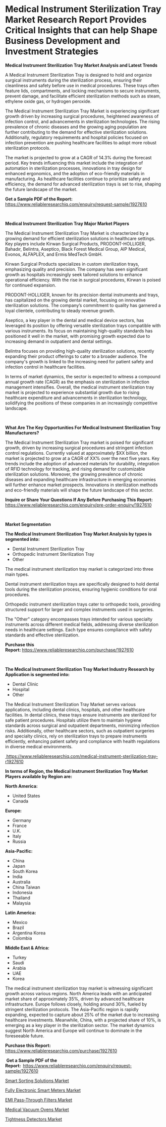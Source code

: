 <p><h1>Medical Instrument Sterilization Tray Market Research Report Provides Critical Insights that can help Shape Business Development and Investment Strategies</h1></p><p><strong>Medical Instrument Sterilization Tray Market Analysis and Latest Trends</strong></p>
<p><p>A Medical Instrument Sterilization Tray is designed to hold and organize surgical instruments during the sterilization process, ensuring their cleanliness and safety before use in medical procedures. These trays often feature lids, compartments, and locking mechanisms to secure instruments, prevent damage, and facilitate efficient sterilization methods such as steam, ethylene oxide gas, or hydrogen peroxide.</p><p>The Medical Instrument Sterilization Tray Market is experiencing significant growth driven by increasing surgical procedures, heightened awareness of infection control, and advancements in sterilization technologies. The rising prevalence of chronic diseases and the growing aging population are further contributing to the demand for effective sterilization solutions. Additionally, regulatory requirements and hospital policies focused on infection prevention are pushing healthcare facilities to adopt more robust sterilization protocols.</p><p>The market is projected to grow at a CAGR of 14.3% during the forecast period. Key trends influencing this market include the integration of automation in sterilization processes, innovations in tray design for enhanced ergonomics, and the adoption of eco-friendly materials in manufacturing. As healthcare facilities continue to prioritize safety and efficiency, the demand for advanced sterilization trays is set to rise, shaping the future landscape of the market.</p></p>
<p><strong>Get a Sample PDF of the Report:&nbsp;</strong> <a href="https://www.reliableresearchiq.com/enquiry/request-sample/1927610?utm_campaign=1594&utm_medium=2&utm_source=Github&utm_content=ia&utm_term=25102024&utm_id=medical-instrument-sterilization-tray">https://www.reliableresearchiq.com/enquiry/request-sample/1927610</a></p>
<p>&nbsp;</p>
<p><strong>Medical Instrument Sterilization Tray Major Market Players</strong></p>
<p><p>The Medical Instrument Sterilization Tray Market is characterized by a growing demand for efficient sterilization solutions in healthcare settings. Key players include Kirwan Surgical Products, PRODONT-HOLLIGER, Bahadır, Belintra, Aseptico, Black Forest Medical Group, AIP Medical, Evonos, ALFAPLEX, and Ermis MedTech GmbH. </p><p>Kirwan Surgical Products specializes in custom sterilization trays, emphasizing quality and precision. The company has seen significant growth as hospitals increasingly seek tailored solutions to enhance operational efficiency. With the rise in surgical procedures, Kirwan is poised for continued expansion.</p><p>PRODONT-HOLLIGER, known for its precision dental instruments and trays, has capitalized on the growing dental market, focusing on innovative sterilization solutions. The company’s commitment to quality has garnered a loyal clientele, contributing to steady revenue growth.</p><p>Aseptico, a key player in the dental and medical device sectors, has leveraged its position by offering versatile sterilization trays compatible with various instruments. Its focus on maintaining high-quality standards has positioned it well in the market, with promising growth expected due to increasing demand in outpatient and dental settings.</p><p>Belintra focuses on providing high-quality sterilization solutions, recently expanding their product offerings to cater to a broader audience. The company's growth is linked to the increasing need for patient safety and infection control in healthcare facilities.</p><p>In terms of market dynamics, the sector is expected to witness a compound annual growth rate (CAGR) as the emphasis on sterilization in infection management intensifies. Overall, the medical instrument sterilization tray market is projected to experience substantial growth due to rising healthcare expenditure and advancements in sterilization technology, solidifying the positions of these companies in an increasingly competitive landscape.</p></p>
<p>&nbsp;</p>
<p><strong>What Are The Key Opportunities For Medical Instrument Sterilization Tray Manufacturers?</strong></p>
<p><p>The Medical Instrument Sterilization Tray market is poised for significant growth, driven by increasing surgical procedures and stringent infection control regulations. Currently valued at approximately $XX billion, the market is projected to grow at a CAGR of XX% over the next five years. Key trends include the adoption of advanced materials for durability, integration of RFID technology for tracking, and rising demand for customizable sterilization solutions. Moreover, the growing prevalence of chronic diseases and expanding healthcare infrastructure in emerging economies will further enhance market prospects. Innovations in sterilization methods and eco-friendly materials will shape the future landscape of this sector.</p></p>
<p><strong>Inquire or Share Your Questions If Any Before Purchasing This Report:</strong> <a href="https://www.reliableresearchiq.com/enquiry/pre-order-enquiry/1927610?utm_campaign=1594&utm_medium=2&utm_source=Github&utm_content=ia&utm_term=25102024&utm_id=medical-instrument-sterilization-tray">https://www.reliableresearchiq.com/enquiry/pre-order-enquiry/1927610</a></p>
<p>&nbsp;</p>
<p><strong>Market Segmentation</strong></p>
<p><strong>The Medical Instrument Sterilization Tray Market Analysis by types is segmented into:</strong></p>
<p><ul><li>Dental Instrument Sterilization Tray</li><li>Orthopedic Instrument Sterilization Tray</li><li>Other</li></ul></p>
<p><p>The medical instrument sterilization tray market is categorized into three main types. </p><p>Dental instrument sterilization trays are specifically designed to hold dental tools during the sterilization process, ensuring hygienic conditions for oral procedures. </p><p>Orthopedic instrument sterilization trays cater to orthopedic tools, providing structured support for larger and complex instruments used in surgeries. </p><p>The "Other" category encompasses trays intended for various specialty instruments across different medical fields, addressing diverse sterilization needs in healthcare settings. Each type ensures compliance with safety standards and effective sterilization.</p></p>
<p><strong>Purchase this Report:&nbsp;</strong><a href="https://www.reliableresearchiq.com/purchase/1927610?utm_campaign=1594&utm_medium=2&utm_source=Github&utm_content=ia&utm_term=25102024&utm_id=medical-instrument-sterilization-tray">https://www.reliableresearchiq.com/purchase/1927610</a></p>
<p>&nbsp;</p>
<p><strong>The Medical Instrument Sterilization Tray Market Industry Research by Application is segmented into:</strong></p>
<p><ul><li>Dental Clinic</li><li>Hospital</li><li>Other</li></ul></p>
<p><p>The Medical Instrument Sterilization Tray Market serves various applications, including dental clinics, hospitals, and other healthcare facilities. In dental clinics, these trays ensure instruments are sterilized for safe patient procedures. Hospitals utilize them to maintain hygiene standards across surgical and outpatient departments, minimizing infection risks. Additionally, other healthcare sectors, such as outpatient surgeries and specialty clinics, rely on sterilization trays to prepare instruments efficiently, enhancing patient safety and compliance with health regulations in diverse medical environments.</p></p>
<p><a href="https://www.reliableresearchiq.com/medical-instrument-sterilization-tray-r1927610?utm_campaign=1594&utm_medium=2&utm_source=Github&utm_content=ia&utm_term=25102024&utm_id=medical-instrument-sterilization-tray">&nbsp;https://www.reliableresearchiq.com/medical-instrument-sterilization-tray-r1927610</a></p>
<p><strong>In terms of Region, the Medical Instrument Sterilization Tray Market Players available by Region are:</strong></p>
<p>
    <p> <strong> North America: </strong>
        <ul>
            <li>United States</li>
            <li>Canada</li>
        </ul>
        </p> 
    <p> <strong> Europe: </strong>
        <ul>
            <li>Germany</li>
            <li>France</li>
            <li>U.K.</li>
            <li>Italy</li>
            <li>Russia</li>
        </ul>
        </p> 
    <p> <strong> Asia-Pacific: </strong>
        <ul>
            <li>China</li>
            <li>Japan</li>
            <li>South Korea</li>
            <li>India</li>
            <li>Australia</li>
            <li>China Taiwan</li>
            <li>Indonesia</li>
            <li>Thailand</li>
            <li>Malaysia</li>
        </ul>
        </p> 
    <p> <strong> Latin America: </strong>
        <ul>
            <li>Mexico</li>
            <li>Brazil</li>
            <li>Argentina Korea</li>
            <li>Colombia</li>
        </ul>
        </p> 
    <p> <strong> Middle East & Africa: </strong>
        <ul>
            <li>Turkey</li>
            <li>Saudi</li>
            <li>Arabia</li>
            <li>UAE</li>
            <li>Korea</li>
        </ul>
    </p>
    </p>
<p><p>The medical instrument sterilization tray market is witnessing significant growth across various regions. North America leads with an anticipated market share of approximately 35%, driven by advanced healthcare infrastructure. Europe follows closely, holding around 30%, fueled by stringent sterilization protocols. The Asia-Pacific region is rapidly expanding, expected to capture about 25% of the market due to increasing healthcare investments. Meanwhile, China, with a projected share of 10%, is emerging as a key player in the sterilization sector. The market dynamics suggest North America and Europe will continue to dominate in the foreseeable future.</p></p>
<p><strong>Purchase this Report: </strong><a href="https://www.reliableresearchiq.com/purchase/1927610?utm_campaign=1594&utm_medium=2&utm_source=Github&utm_content=ia&utm_term=25102024&utm_id=medical-instrument-sterilization-tray">https://www.reliableresearchiq.com/purchase/1927610</a></p>
<p>&nbsp;<strong>Get a Sample PDF of the Report:&nbsp;&nbsp;</strong><a href="https://www.reliableresearchiq.com/enquiry/request-sample/1927610?utm_campaign=1594&utm_medium=2&utm_source=Github&utm_content=ia&utm_term=25102024&utm_id=medical-instrument-sterilization-tray">https://www.reliableresearchiq.com/enquiry/request-sample/1927610</a></p>
<p><strong></strong></p>
<p><p><a href="https://www.linkedin.com/pulse/market-leaders-laggards-global-smart-sorting-solutions-trends-nqhpf?utm_campaign=1594&utm_medium=2&utm_source=Github&utm_content=ia&utm_term=25102024&utm_id=medical-instrument-sterilization-tray">Smart Sorting Solutions Market</a></p><p><a href="https://www.linkedin.com/pulse/fully-electronic-smart-meters-market-global-insights-ibkke?utm_campaign=1594&utm_medium=2&utm_source=Github&utm_content=ia&utm_term=25102024&utm_id=medical-instrument-sterilization-tray">Fully Electronic Smart Meters Market</a></p><p><a href="https://www.linkedin.com/pulse/pulse-emi-pass-through-filters-rhythms-change-market-resonance-c1bic?utm_campaign=1594&utm_medium=2&utm_source=Github&utm_content=ia&utm_term=25102024&utm_id=medical-instrument-sterilization-tray">EMI Pass-Through Filters Market</a></p><p><a href="https://www.linkedin.com/pulse/medical-vacuum-ovens-market-regional-outlook-competition-ai6qf?utm_campaign=1594&utm_medium=2&utm_source=Github&utm_content=ia&utm_term=25102024&utm_id=medical-instrument-sterilization-tray">Medical Vacuum Ovens Market</a></p><p><a href="https://www.linkedin.com/pulse/global-tightness-detectors-nexus-sector-confluences-regional-az2mc?utm_campaign=1594&utm_medium=2&utm_source=Github&utm_content=ia&utm_term=25102024&utm_id=medical-instrument-sterilization-tray">Tightness Detectors Market</a></p></p>